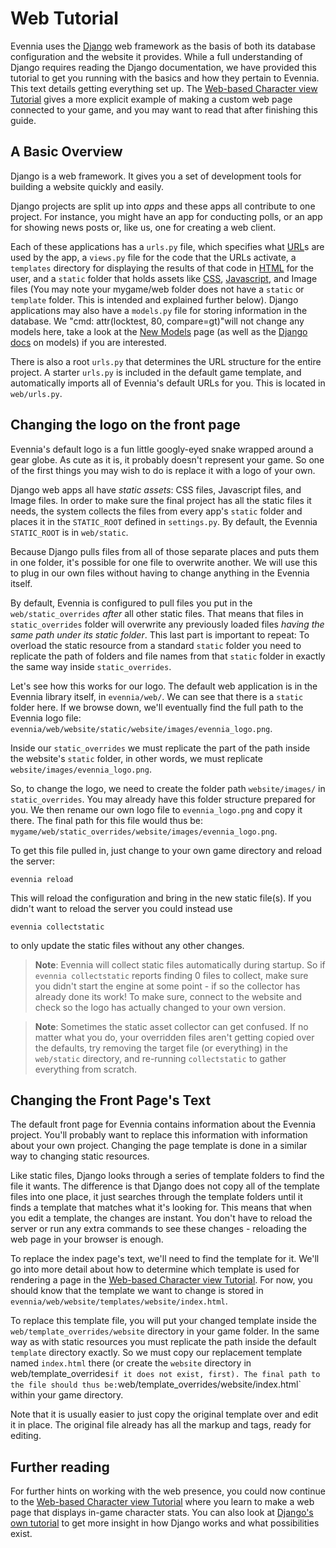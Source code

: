 # Web Tutorial


Evennia uses the [Django](https://www.djangoproject.com/) web framework as the basis of both its
database configuration and the website it provides. While a full understanding of Django requires
reading the Django documentation, we have provided this tutorial to get you running with the basics
and how they pertain to Evennia. This text details getting everything set up. The [Web-based
Character view Tutorial](./Web-Character-View-Tutorial.md) gives a more explicit example of making a
custom web page connected to your game, and you may want to read that after finishing this guide.

## A Basic Overview

Django is a web framework. It gives you a set of development tools for building a website quickly
and easily.

Django projects are split up into *apps* and these apps all contribute to one project. For instance,
you might have an app for conducting polls, or an app for showing news posts or, like us, one for
creating a web client.

Each of these applications has a `urls.py` file, which specifies what
[URL](http://en.wikipedia.org/wiki/Uniform_resource_locator)s are used by the app, a `views.py` file
for the code that the URLs activate, a `templates` directory for displaying the results of that code
in [HTML](http://en.wikipedia.org/wiki/Html) for the user, and a `static` folder that holds assets
like [CSS](http://en.wikipedia.org/wiki/CSS), [Javascript](http://en.wikipedia.org/wiki/Javascript),
and Image files (You may note your mygame/web folder does not have a `static` or `template` folder.
This is intended and explained further below). Django applications may also have a `models.py` file
for storing information in the database. We "cmd: attr(locktest, 80, compare=gt)"will not change any
models here, take a look at the [New Models](./New-Models.md) page (as well as the [Django
docs](https://docs.djangoproject.com/en/1.7/topics/db/models/) on models) if you are interested.

There is also a root `urls.py` that determines the URL structure for the entire project. A starter
`urls.py` is included in the default game template, and automatically imports all of Evennia's
default URLs for you. This is located in `web/urls.py`.

## Changing the logo on the front page

Evennia's default logo is a fun little googly-eyed snake wrapped around a gear globe. As cute as it
is, it probably doesn't represent your game. So one of the first things you may wish to do is
replace it with a logo of your own.

Django web apps all have _static assets_: CSS files, Javascript files, and Image files. In order to
make sure the final project has all the static files it needs, the system collects the files from
every app's `static` folder and places it in the `STATIC_ROOT` defined in `settings.py`. By default,
the Evennia `STATIC_ROOT` is in `web/static`.

Because Django pulls files from all of those separate places and puts them in one folder, it's
possible for one file to overwrite another. We will use this to plug in our own files without having
to change anything in the Evennia itself.

By default, Evennia is configured to pull files you put in the `web/static_overrides` *after* all
other static files. That means that files in `static_overrides` folder will overwrite any previously
loaded files *having the same path under its static folder*. This last part is important to repeat:
To overload the static resource from a standard `static` folder you need to replicate the path of
folders and file names from that `static` folder in exactly the same way inside `static_overrides`.

Let's see how this works for our logo. The default web application is in the Evennia library itself,
in `evennia/web/`. We can see that there is a `static` folder here. If we browse down, we'll
eventually find the full path to the Evennia logo file:
`evennia/web/website/static/website/images/evennia_logo.png`.

Inside our `static_overrides` we must replicate the part of the path inside the website's `static`
folder, in other words, we must replicate `website/images/evennia_logo.png`.

So, to change the logo, we need to create the folder path `website/images/` in `static_overrides`.
You may already have this folder structure prepared for you. We then rename our own logo file to
`evennia_logo.png` and copy it there. The final path for this file would thus be:
`mygame/web/static_overrides/website/images/evennia_logo.png`.

To get this file pulled in, just change to your own game directory and reload the server:

```
evennia reload
```

This will reload the configuration and bring in the new static file(s). If you didn't want to reload
the server you could instead use

```
evennia collectstatic
```

to only update the static files without any other changes.

> **Note**: Evennia will collect static files automatically during startup. So if `evennia
collectstatic` reports finding 0 files to collect, make sure you didn't start the engine at some
point - if so the collector has already done its work! To make sure, connect to the website and
check so the logo has actually changed to your own version.

> **Note**: Sometimes the static asset collector can get confused. If no matter what you do, your
overridden files aren't getting copied over the defaults, try removing the target file (or
everything) in the `web/static` directory, and re-running `collectstatic` to gather everything from
scratch.

## Changing the Front Page's Text

The default front page for Evennia contains information about the Evennia project. You'll probably
want to replace this information with information about your own project. Changing the page template
is done in a similar way to changing static resources.

Like static files, Django looks through a series of template folders to find the file it wants. The
difference is that Django does not copy all of the template files into one place, it just searches
through the template folders until it finds a template that matches what it's looking for. This
means that when you edit a template, the changes are instant. You don't have to reload the server or
run any extra commands to see these changes - reloading the web page in your browser is enough.

To replace the index page's text, we'll need to find the template for it. We'll go into more detail
about how to determine which template is used for rendering a page in the [Web-based Character view
Tutorial](./Web-Character-View-Tutorial.md). For now, you should know that the template we want to change
is stored in `evennia/web/website/templates/website/index.html`.

To replace this template file, you will put your changed template inside the
`web/template_overrides/website` directory in your game folder. In the same way as with static
resources you must replicate the path inside the default `template` directory exactly. So we must
copy our replacement template named `index.html` there (or create the `website` directory in
web/template_overrides` if it does not exist, first). The final path to the file should thus be:
`web/template_overrides/website/index.html` within your game directory.

Note that it is usually easier to just copy the original template over and edit it in place. The
original file already has all the markup and tags, ready for editing.

## Further reading

For further hints on working with the web presence, you could now continue to the [Web-based
Character view Tutorial](./Web-Character-View-Tutorial.md) where you learn to make a web page that
displays in-game character stats. You can also look at [Django's own
tutorial](https://docs.djangoproject.com/en/3.1/) to get more insight in how Django works and what
possibilities exist.
